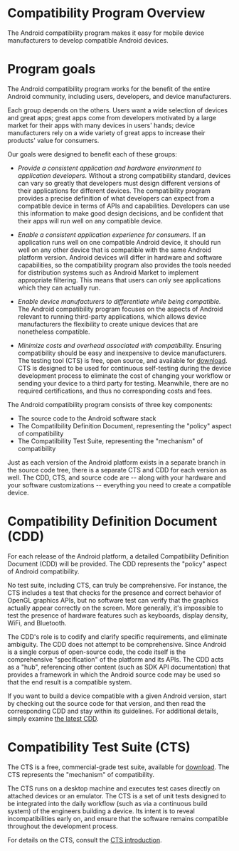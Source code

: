 # Compatibility Program Overview #

The Android compatibility program makes it easy for mobile device
manufacturers to develop compatible Android devices.

# Program goals #

The Android compatibility program works for the benefit of the entire
Android community, including users, developers, and device manufacturers.

Each group depends on the others. Users want a wide selection of devices
and great apps; great apps come from developers motivated by a large market
for their apps with many devices in users' hands; device manufacturers rely
on a wide variety of great apps to increase their products' value for
consumers.

Our goals were designed to benefit each of these groups:

- *Provide a consistent application and hardware environment to application
developers.* 
    Without a strong compatibility standard, devices can vary so
greatly that developers must design different versions of their applications
for different devices. The compatibility program provides a precise definition
of what developers can expect from a compatible device in terms of APIs and
capabilities. Developers can use this information to make good design
decisions, and be confident that their apps will run well on any compatible
device.

- *Enable a consistent application experience for consumers.*
    If an application runs well on one compatible Android device, it should run well on
any other device that is compatible with the same Android platform version.
Android devices will differ in hardware and software capabilities, so the
compatibility program also provides the tools needed for distribution systems
such as Android Market to implement appropriate filtering. This means that
users can only see applications which they can actually run.

- *Enable device manufacturers to differentiate while being
compatible.*
    The Android compatibility program focuses on the aspects of
Android relevant to running third-party applications, which allows device
manufacturers the flexibility to create unique devices that are nonetheless
compatible.

- *Minimize costs and overhead associated with compatibility.*
    Ensuring compatibility should be easy and inexpensive to
device manufacturers. The testing tool (CTS) is free, open source, and
available for [download](downloads.html). 
CTS is designed to be used for continuous self-testing
during the device development process to eliminate the cost of changing your
workflow or sending your device to a third party for testing. Meanwhile, there
are no required certifications, and thus no corresponding costs and
fees.

The Android compatibility program consists of three key components:

- The source code to the Android software stack
- The Compatilbility Definition Document, representing the "policy" aspect of compatibility
- The Compatilbility Test Suite, representing the "mechanism" of compatibility

Just as each version of the Android platform exists in a separate branch in
the source code tree, there is a separate CTS and CDD for each version as
well. The CDD, CTS, and source code are -- along with your hardware and your
software customizations -- everything you need to create a compatible device.

# Compatibility Definition Document (CDD) #

For each release of the Android platform, a detailed Compatibility
Definition Document (CDD) will be provided. The CDD represents the "policy"
aspect of Android compatibility.

No test suite, including CTS, can truly be comprehensive. For instance, the
CTS includes a test that checks for the presence and correct behavior of
OpenGL graphics APIs, but no software test can verify that the graphics
actually appear correctly on the screen. More generally, it's impossible to
test the presence of hardware features such as keyboards, display density,
WiFi, and Bluetooth.

The CDD's role is to codify and clarify specific requirements, and
eliminate ambiguity.  The CDD does not attempt to be comprehensive. Since
Android is a single corpus of open-source code, the code itself is the
comprehensive "specification" of the platform and its APIs. The CDD acts as a
"hub", referencing other content (such as SDK API documentation) that provides
a framework in which the Android source code may be used so that the end
result is a compatible system.

If you want to build a device compatible with a given Android version,
start by checking out the source code for that version, and then read the
corresponding CDD and stay within its guidelines. For additional details,
simply examine <a href="">the latest CDD</a>.

# Compatibility Test Suite (CTS) #

The CTS is a free, commercial-grade test suite, available for
[download](downloads.html).
The CTS represents the "mechanism" of compatibility.

The CTS runs on a desktop machine and executes test cases directly on
attached devices or an emulator. The CTS is a set of unit tests designed to be
integrated into the daily workflow (such as via a continuous build system) of
the engineers building a device. Its intent is to reveal incompatibilities
early on, and ensure that the software remains compatible throughout the
development process.

For details on the CTS, consult the [CTS introduction](cts-intro.html).
